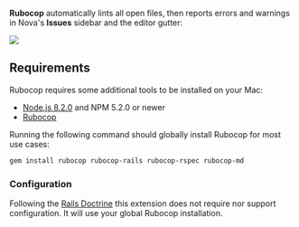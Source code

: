 
**Rubocop** automatically lints all open files, then reports errors and warnings in Nova's **Issues** sidebar and the editor gutter:

<!--
🎈 It can also be helpful to include a screenshot or GIF showing your extension in action:
-->

![](https://www.zagaja.com/images/rubocop-extension-screenshot.png)

## Requirements

Rubocop requires some additional tools to be installed on your Mac:

- [Node.js 8.2.0](https://nodejs.org) and NPM 5.2.0 or newer
- [Rubocop](https://rubocop.org)

Running the following command should globally install Rubocop for most use cases:
```sh
gem install rubocop rubocop-rails rubocop-rspec rubocop-md
```


### Configuration

Following the [Rails Doctrine](https://rubyonrails.org/doctrine/#convention-over-configuration)
this extension does not require nor support configuration. It will use your global
Rubocop installation. 
